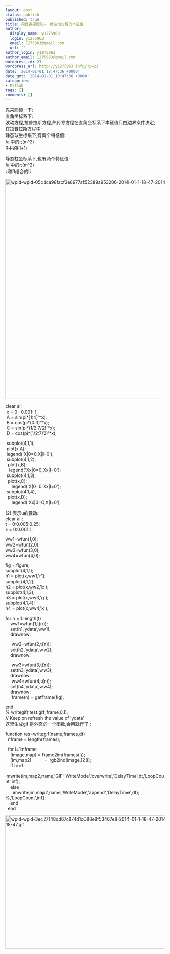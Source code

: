 ```yaml
---
layout: post
status: publish
published: true
title: 梁昆淼探险队~一维波动方程的本征值
author:
  display_name: y1275963
  login: y1275963
  email: 1275963@gmail.com
  url: ''
author_login: y1275963
author_email: 1275963@gmail.com
wordpress_id: 23
wordpress_url: http://y1275963.info/?p=23
date: '2014-01-01 18:47:36 +0000'
date_gmt: '2014-01-01 10:47:36 +0000'
categories:
- Matlab
tags: []
comments: []
---
```

<p>先来回顾一下:<br />
直角坐标系下:<br />
波动方程,拉普拉斯方程,热传导方程在直角坐标系下本征值只由边界条件决定;<br />
在拉普拉斯方程中:<br />
静态球坐标系下,有两个特征值:<br />
fai中的r;(m^2)<br />
R中的l(l+1)</p>
<p>静态柱坐标系下,也有两个特征值:<br />
fai中的r;(m^2)<br />
z和R结合的U</p>
<p><img src="http://y1275963.info/wordpress/wp-content/uploads/2014/03/wpid-wpid-05cdca98facf3e8977af52389a953206-2014-01-1-18-47-2014-01-1-18-47.jpeg" alt="wpid-wpid-05cdca98facf3e8977af52389a953206-2014-01-1-18-47-2014-01-1-18-47.jpeg" width="963" height="695"></p>
<p>clear all<br />
 x = 0 : 0.001: 1;<br />
 A = sin(pi*[1:4]'*x);<br />
 B = cos(pi*(0:3)'*x);<br />
 C = sin(pi*(1/2:7/2)'*x);<br />
 D = cos(pi*(1/2:7/2)'*x);</p>
<p> subplot(4,1,1),<br />
 plot(x,A);<br />
 legend('X|0=0,X|l=0');<br />
 subplot(4,1,2),<br />
  plot(x,B);<br />
   legend('Xx|0=0,Xx|l=0');<br />
 subplot(4,1,3),<br />
  plot(x,C);<br />
     legend('X|0=0,Xx|l=0');<br />
 subplot(4,1,4),<br />
  plot(x,D);<br />
     legend('Xx|0=0,X|l=0’);</p>
<p>(2):表示u的震动:<br />
clear all;<br />
t = 0:0.005:0.25;<br />
x = 0:0.001:1;</p>
<p>ww1=wfun(1,0);<br />
ww2=wfun(2,0);<br />
ww3=wfun(3,0);<br />
ww4=wfun(4,0);</p>
<p>fig = figure;<br />
subplot(4,1,1);<br />
h1 = plot(x,ww1,'r');<br />
subplot(4,1,2);<br />
h2 = plot(x,ww2,'b');<br />
subplot(4,1,3);<br />
h3 = plot(x,ww3,'g');<br />
subplot(4,1,4);<br />
h4 = plot(x,ww4,'k');</p>
<p>for n = 1:length(t)<br />
    ww1=wfun(1,t(n));<br />
    set(h1,'ydata',ww1);<br />
    drawnow;</p>
<p>     ww2=wfun(2,t(n));<br />
    set(h2,'ydata',ww2);<br />
    drawnow;</p>
<p>     ww3=wfun(3,t(n));<br />
    set(h3,'ydata',ww3);<br />
    drawnow;<br />
     ww4=wfun(4,t(n));<br />
    set(h4,'ydata',ww4);<br />
    drawnow;<br />
     frame(n) = getframe(fig);</p>
<p>end<br />
% writegif('test.gif',frame,0.1);<br />
// Keep on refresh the value of 'ydata'<br />
这里生成gif 是外面的一个函数,会用就行了 :</p>
<p>function res=writegif(name,frames,dt)<br />
  nframe = length(frames);</p>
<p>  for i=1:nframe<br />
    [image,map] = frame2im(frames(i));<br />
    [im,map2]          =  rgb2ind(image,128);<br />
    if i==1<br />
      imwrite(im,map2,name,'GIF','WriteMode','overwrite','DelayTime',dt,'LoopCount',inf);<br />
    else<br />
      imwrite(im,map2,name,'WriteMode','append','DelayTime',dt); %,'LoopCount',inf);<br />
    end<br />
  end </p>
<p><img src="http://y1275963.info/wordpress/wp-content/uploads/2014/03/wpid-wpid-3ec27148dd67c874d1c088e8f53467e8-2014-01-1-18-47-2014-01-1-18-47.gif" alt="wpid-wpid-3ec27148dd67c874d1c088e8f53467e8-2014-01-1-18-47-2014-01-1-18-47.gif" width="560" height="420"></p>
